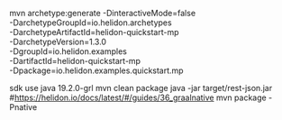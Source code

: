 mvn archetype:generate -DinteractiveMode=false \
    -DarchetypeGroupId=io.helidon.archetypes \
    -DarchetypeArtifactId=helidon-quickstart-mp \
    -DarchetypeVersion=1.3.0 \
    -DgroupId=io.helidon.examples \
    -DartifactId=helidon-quickstart-mp \
    -Dpackage=io.helidon.examples.quickstart.mp

sdk use java 19.2.0-grl
mvn clean package
java -jar target/rest-json.jar
#https://helidon.io/docs/latest/#/guides/36_graalnative
mvn package -Pnative
